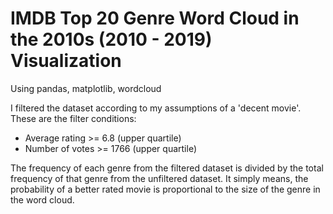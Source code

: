 # IMDB Top 20 Genre Word Cloud in the 2010s (2010 - 2019) Visualization
Using pandas, matplotlib, wordcloud

I filtered the dataset according to my assumptions of a 'decent movie'. These are the filter conditions:
- Average rating >= 6.8 (upper quartile)
- Number of votes >= 1766 (upper quartile)

The frequency of each genre from the filtered dataset is divided by the total frequency of that genre from the unfiltered dataset. 
It simply means, the probability of a better rated movie is proportional to the size of the genre in the word cloud.
